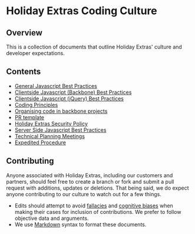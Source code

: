 # Holiday Extras Coding Culture

## Overview

This is a collection of documents that outline Holiday Extras' culture and developer expectations.

## Contents
 * [General Javascript Best Practices](https://github.com/holidayextras/hx-culture/blob/master/general-javascript-best-practices.mkd)
 * [Clientside Javascript (Backbone) Best Practices](https://github.com/holidayextras/hx-culture/blob/master/clientside-javascript-best-practices.mkd)
 * [Clientside Javascript (jQuery) Best Practices](https://github.com/holidayextras/hx-culture/blob/master/clientside-jquery-best-practices.md)
 * [Coding Principles](https://github.com/holidayextras/hx-culture/blob/master/coding-principles.mkd)
 * [Organising code in backbone projects](https://github.com/holidayextras/hx-culture/blob/master/organising-code-backbone-projects.md)
 * [PR template](https://github.com/holidayextras/hx-culture/blob/master/pr-template.mkd)
 * [Holiday Extras Security Policy](https://github.com/holidayextras/hx-culture/blob/master/security-policy.md)
 * [Server Side Javascript Best Practices](https://github.com/holidayextras/hx-culture/blob/master/serverside-javascript-best-practices.md)
 * [Technical Planning Meetings](https://github.com/holidayextras/hx-culture/blob/master/technical-planning-meeting.md)
 * [Expedited Procedure](https://github.com/holidayextras/hx-culture/blob/master/expedited-procedure.md)

## Contributing

Anyone associated with Holiday Extras, including our customers and partners, should feel free to create a branch or fork and submit a pull request with additions, updates or deletions. That being said, we do expect anyone contributing to our culture to watch out for a few things.

 * Edits should attempt to avoid [fallacies](http://en.wikipedia.org/wiki/List_of_fallacies) and [cognitive biases](http://en.wikipedia.org/wiki/List_of_cognitive_biases) when making their cases for inclusion of contributions. We prefer to follow objective data and arguments.
 * We use [Markdown](http://daringfireball.net/projects/markdown/syntax) syntax to format these documents.
